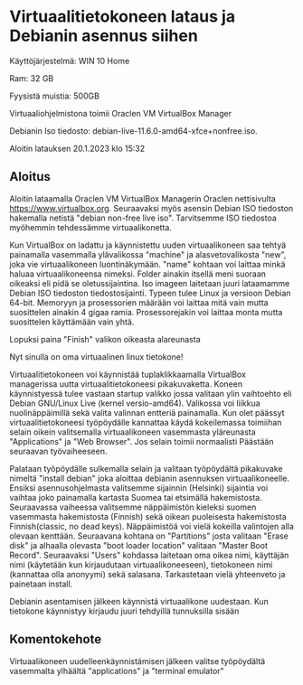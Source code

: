# Virtuaalitietokoneen lataus ja Debianin asennus siihen
 Käyttöjärjestelmä: 
 WIN 10 Home
 
 Ram: 
 32 GB
 
 Fyysistä muistia: 
 500GB
 
 Virtuaaliohjelmistona toimii Oraclen VM VirtualBox Manager
 
 Debianin Iso tiedosto: debian-live-11.6.0-amd64-xfce+nonfree.iso.
 
 Aloitin latauksen 20.1.2023 klo 15:32
 
## Aloitus
 
 Aloitin lataamalla Oraclen VM VirtualBox Managerin Oraclen  nettisivulta https://www.virtualbox.org. Seuraavaksi myös asensin Debian ISO tiedoston hakemalla netistä "debian non-free live iso". Tarvitsemme ISO tiedostoa myöhemmin tehdessämme virtuaalikonetta.
 
 Kun VirtualBox on ladattu ja käynnistettu uuden virtuaalikoneen saa tehtyä painamalla vasemmalla ylävalikossa "machine" ja alasvetovalikosta "new", joka vie virtuaalikoneen luontinäkymään. "name" kohtaan voi laittaa minkä haluaa virtuaalikoneensa nimeksi. Folder ainakin itsellä meni suoraan oikeaksi eli pidä se oletussijaintina. Iso imageen laitetaan juuri lataamamme Debian ISO tiedoston tiedostosijainti. Typeen tulee Linux ja versioon Debian 64-bit. Memoryyn ja prosessorien määrään voi laittaa mitä vain mutta suosittelen ainakin 4 gigaa ramia. Prosessorejakin voi laittaa monta mutta suosittelen käyttämään vain yhtä.
 
 Lopuksi paina "Finish" valikon oikeasta alareunasta
 
 Nyt sinulla on oma virtuaalinen linux tietokone!
 
 Virtuaalitietokoneen voi käynnistää tuplaklikkaamalla VirtualBox managerissa uutta virtuaalitietokoneesi pikakuvaketta. Koneen käynnistyessä tulee vastaan startup valikko jossa valitaan ylin vaihtoehto eli Debian GNU/Linux Live (kernel versio-amd64). Valikossa voi liikkua nuolinäppäimillä sekä valita valinnan entteriä painamalla.
 Kun olet päässyt virtuaalitietokoneesi työpöydälle kannattaa käydä kokeilemassa toimiihan selain oikein valitsemalla virtuaalikoneen vasemmasta yläreunasta "Applications" ja "Web Browser". Jos selain toimii normaalisti Päästään seuraavan työvaiheeseen.
 
 Palataan työpöydälle sulkemalla selain ja valitaan työpöydältä pikakuvake nimeltä "install debian" joka aloittaa debianin asennuksen virtuaalikoneelle. Ensiksi asennusohjelmasta valitsemme sijainnin (Helsinki) sijaintia voi vaihtaa joko painamalla kartasta Suomea tai etsimällä hakemistosta. Seuraavassa vaiheessa valitsemme näppäimistön kieleksi suomen vasemmasta hakemistosta (Finnish) sekä oikean puoleisesta hakemistosta Finnish(classic, no dead keys). Näppäimistöä voi vielä kokeilla valintojen alla olevaan kenttään. Seuraavana kohtana on "Partitions" josta valitaan "Erase disk" ja alhaalla olevasta "boot loader location" valitaan "Master Boot Record". Seuraavaksi "Users" kohdassa laitetaan oma oikea nimi, käyttäjän nimi (käytetään kun kirjaudutaan virtuaalikoneeseen), tietokoneen nimi (kannattaa olla anonyymi) sekä salasana. Tarkastetaan vielä yhteenveto ja painetaan install.
 
 Debianin asentamisen jälkeen käynnistä virtuaalikone uudestaan. Kun tietokone käynnistyy kirjaudu juuri tehdyillä tunnuksilla sisään
 
 ## Komentokehote
 
 Virtuaalikoneen uudelleenkäynnistämisen jälkeen valitse työpöydältä vasemmalta ylhäältä "applications" ja "terminal emulator"

